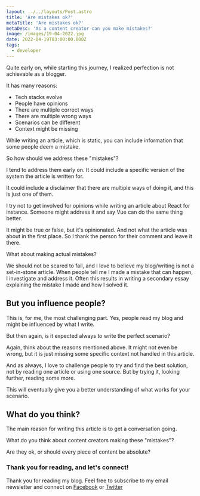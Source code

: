 ```yaml
---
layout: ../../layouts/Post.astro
title: 'Are mistakes ok?'
metaTitle: 'Are mistakes ok?'
metaDesc: 'As a content creator can you make mistakes?'
image: /images/19-04-2022.jpg
date: 2022-04-19T03:00:00.000Z
tags:
  - developer
---
```


Quite early on, while starting this journey, I realized perfection is not achievable as a blogger.

It has many reasons:

- Tech stacks evolve
- People have opinions
- There are multiple correct ways
- There are multiple wrong ways
- Scenarios can be different
- Context might be missing

While writing an article, which is static, you can include information that some people deem a mistake.

So how should we address these "mistakes"?

I tend to address them early on. It could include a specific version of the system the article is written for.

It could include a disclaimer that there are multiple ways of doing it, and this is just one of them.

I try not to get involved for opinions while writing an article about React for instance. Someone might address it and say Vue can do the same thing better.

It might be true or false, but it's opinionated. And not what the article was about in the first place.
So I thank the person for their comment and leave it there.

What about making actual mistakes?

We should not be scared to fail, and I love to believe my blog/writing is not a set-in-stone article.
When people tell me I made a mistake that can happen, I investigate and address it.
Often this results in writing a secondary essay explaining the mistake I made and how I solved it.

## But you influence people?

This is, for me, the most challenging part. Yes, people read my blog and might be influenced by what I write.

But then again, is it expected always to write the perfect scenario?

Again, think about the reasons mentioned above. It might not even be wrong, but it is just missing some specific context not handled in this article.

And as always, I love to challenge people to try and find the best solution, not by reading one article or using one source.
But by trying it, looking further, reading some more.

This will eventually give you a better understanding of what works for your scenario.

## What do you think?

The main reason for writing this article is to get a conversation going.

What do you think about content creators making these "mistakes"?

Are they ok, or should every piece of content be absolute?

### Thank you for reading, and let's connect!

Thank you for reading my blog. Feel free to subscribe to my email newsletter and connect on [Facebook](https://www.facebook.com/DailyDevTipsBlog) or [Twitter](https://twitter.com/DailyDevTips1)
